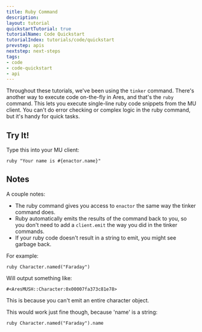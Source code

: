 ```yaml
---
title: Ruby Command
description: 
layout: tutorial
quickstartTutorial: true
tutorialName: Code Quickstart
tutorialIndex: tutorials/code/quickstart
prevstep: apis
nextstep: next-steps
tags:
- code
- code-quickstart
- api
---
```


Throughout these tutorials, we've been using the `tinker` command. There's another way to execute code on-the-fly in Ares, and that's the `ruby` command. This lets you execute single-line ruby code snippets from the MU client. You can't do error checking or complex logic in the ruby command, but it's handy for quick tasks.

## Try It!

Type this into your MU client:

    ruby "Your name is #{enactor.name}"

## Notes

A couple notes:

* The ruby command gives you access to `enactor` the same way the tinker command does.
* Ruby automatically emits the results of the command back to you, so you don't need to add a `client.emit` the way you did in the tinker commands.
* If your ruby code doesn't result in a string to emit, you might see garbage back. 


For example:

    ruby Character.named("Faraday")
    
Will output something like:

    #<AresMUSH::Character:0x00007fa373c81e78>
    
This is because you can't emit an entire character object.

This would work just fine though, because 'name' is a string:

    ruby Character.named("Faraday").name
